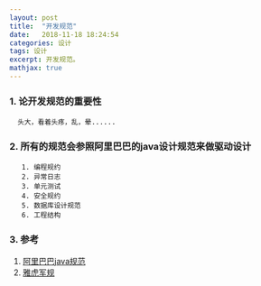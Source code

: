 ```yaml
---
layout: post
title:  "开发规范"
date:   2018-11-18 18:24:54
categories: 设计
tags: 设计
excerpt: 开发规范。
mathjax: true
---
```


### 1. 论开发规范的重要性
```text
  头大，看着头疼，乱，晕......
```

### 2. 所有的规范会参照阿里巴巴的java设计规范来做驱动设计
```text
   1. 编程规约
   2. 异常日志
   3. 单元测试
   4. 安全规约
   5. 数据库设计规范
   6. 工程结构
```

### 3. 参考
  1. [阿里巴巴java规范](https://github.com/alibaba/p3c)
  2. [雅虎军规](https://developer.yahoo.com/performance/?guccounter=1)